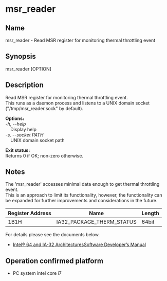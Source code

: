# msr_reader

## Name

msr_reader - Read MSR register for monitoring thermal throttling event

## Synopsis

msr_reader [OPTION]

## Description

Read MSR register for monitoring thermal throttling event.<br>
This runs as a daemon process and listens to a UNIX domain socket ("/tmp/msr_reader.sock" by default).

**Options:**<br>
_-h, --help_<br>
&nbsp;&nbsp;&nbsp;&nbsp;Display help<br>
_-s, --socket PATH_<br>
&nbsp;&nbsp;&nbsp;&nbsp;UNIX domain socket path

**Exit status:**<br>
Returns 0 if OK; non-zero otherwise.

## Notes

The 'msr_reader' accesses minimal data enough to get thermal throttling event.<br>
This is an approach to limit its functionality, however, the functionality can be expanded for further improvements and considerations in the future.

| Register Address | Name                      | Length |
| ---------------- | ------------------------- | ------ |
| 1B1H             | IA32_PACKAGE_THERM_STATUS | 64bit  |

For details please see the documents below.<br>

- [Intel® 64 and IA-32 ArchitecturesSoftware Developer’s Manual](https://software.intel.com/sites/default/files/managed/39/c5/325462-sdm-vol-1-2abcd-3abcd.pdf)

## Operation confirmed platform

- PC system intel core i7
